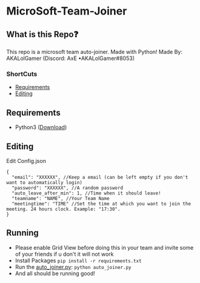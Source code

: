 # MicroSoft-Team-Joiner

## What is this Repo❓
This repo is a microsoft team auto-joiner. Made with Python! Made By: AKALolGamer (Discord: AxE •AKALolGamer#8053)


### ShortCuts
- [Requirements](#requirements)
- [Editing](#editing)

## Requirements
   - Python3 ([Download](https://www.python.org/downloads/)) 

##  Editing
  Edit Config.json
  ```
  {
    "email": "XXXXXX", //Keep a email (can be left empty if you don't want to automatically login)
    "password": "XXXXXX", //A random password
    "auto_leave_after_min": 1, //Time when it should leave!
    "teamname": "NAME", //Your Team Name
    "meetingtime": "TIME" //Set the time at which you want to join the meeting. 24 hours clock. Example: "17:30".
  } 
  ```
##  Running
  - Please enable Grid View before doing this in your team and invite some of your friends if u don't it will not work
  - Install Packages ```pip install -r requirements.txt```
  - Run the [auto_joiner.py](https://github.com/AKALolGamer/MicroSoft-Team-Joiner/blob/main/auto_joiner.py): ```python auto_joiner.py```
  - And all should be running good!
